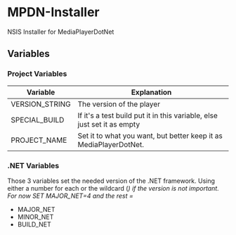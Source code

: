 # MPDN-Installer
NSIS Installer for MediaPlayerDotNet

## Variables
### Project Variables

Variable  			| Explanation
------------- 		| -------------
VERSION_STRING 		| The version of the player
SPECIAL_BUILD		| If it's a test build put it in this variable, else just set it as empty
PROJECT_NAME		| Set it to what you want, but better keep it as MediaPlayerDotNet.

### .NET Variables
Those 3 variables set the needed version of the .NET framework. Using either a number for each or the wildcard (*) if the version is not important. For now SET MAJOR_NET=4 and the rest =*

* MAJOR_NET
* MINOR_NET				
* BUILD_NET